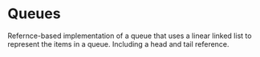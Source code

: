 # Queues
Refernce-based implementation of a queue that uses a linear linked list to represent the items in a queue. Including a head and tail reference.

